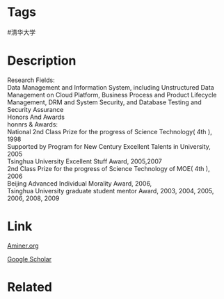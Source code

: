 # Tags

#清华大学 

# Description

Research Fields:  
Data Management and Information System, including Unstructured Data Management on Cloud Platform, Business Process and Product Lifecycle Management, DRM and System Security, and Database Testing and Security Assurance  
Honors And Awards  
honnrs & Awards:  
National 2nd Class Prize for the progress of Science Technology( 4th ), 1998  
Supported by Program for New Century Excellent Talents in University, 2005  
Tsinghua University Excellent Stuff Award, 2005,2007  
2nd Class Prize for the progress of Science Technology of MOE( 4th ), 2006  
Beijing Advanced Individual Morality Award, 2006,  
Tsinghua University graduate student mentor Award, 2003, 2004, 2005, 2006, 2008, 2009

# Link

[Aminer.org](https://www.aminer.org/profile/Jianmin%20Wang/542c4825dabfae2b4e1fcd5a)

[Google Scholar](https://scholar.google.com/citations?hl=en&user=MiovcboAAAAJ)

# Related

